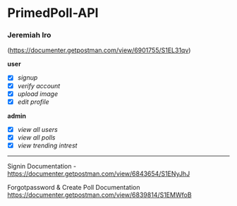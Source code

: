# PrimedPoll-API

### Jeremiah Iro
(https://documenter.getpostman.com/view/6901755/S1EL31qv)

**user**
- [x] *signup*
- [x] *verify account*
- [x] *upload image*
- [x] *edit profile*

**admin**
- [x] *view all users*
- [x] *view all polls*
- [x] *view trending intrest*

---
Signin Documentation - https://documenter.getpostman.com/view/6843654/S1ENyJhJ


Forgotpassword & Create Poll Documentation https://documenter.getpostman.com/view/6839814/S1EMWfoB
